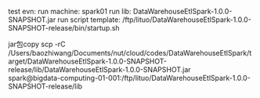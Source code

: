 
test evn:
run machine:                 spark01
run lib:                     DataWarehouseEtlSpark-1.0.0-SNAPSHOT.jar
run script template:         /ftp/lituo/DataWarehouseEtlSpark-1.0.0-SNAPSHOT-release/bin/startup.sh


jar包copy
scp -rC /Users/baozhiwang/Documents/nut/cloud/codes/DataWarehouseEtlSpark/target/DataWarehouseEtlSpark-1.0.0-SNAPSHOT-release/lib/DataWarehouseEtlSpark-1.0.0-SNAPSHOT.jar \
spark@bigdata-computing-01-001:/ftp/lituo/DataWarehouseEtlSpark-1.0.0-SNAPSHOT-release/lib
